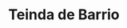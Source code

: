 ---
title: "Teinda de Barrio"
url: /ciudad-satelite/teinda-de-barrio-calle-arturo-ballivian-otero/
shop: Lebensmittel
---